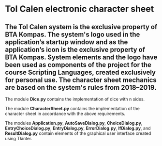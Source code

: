 # Tol Calen electronic character sheet 
The Tol Calen system is the exclusive property of BTA Kompas. The system's logo used in the application’s startup window and as the application’s icon is the exclusive property of BTA Kompas. System elements and the logo have been used as components of the project for the course Scripting Languages, created exclusively for personal use. The character sheet mechanics are based on the system's rules from 2018–2019.
-  
The module **Dice.py** contains the implementation of dice with n sides.  

The module **CharacterSheet.py** contains the implementation of the character sheet in accordance with the above requirements.  

The modules **Application.py**, **AutoSaveDialog.py**, **ChoiceDialog.py**, **EntryChoiceDialog.py**, **EntryDialog.py**, **ErrorDialog.py**, **IfDialog.py**, and **ResultDialog.py** contain elements of the graphical user interface created using Tkinter.
